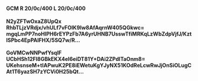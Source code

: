 #### GCM R 20/0c/400 L 20/0c/400
**N2yZFTwOxaZ8UpQx**<br/>**RhbTLjzVRdjx/vhULf7vFOlK9Iw8AfAqrnW405QGkwc=**<br/>**mgqLmPP7noHIPH6rEYPzFb7A6yrUHNB7UsswTfiMRKqLzWbZdpVjfJ/KztlSPbc4EpPAlFHX/5SQ7w/R...**<br/><br/>
**GoVMCwNNPwfYsqlF**<br/>**UCbHSh12Fl8GBkEKX4eI6eiDT81Y+DAi2ZPdlTaOnm8=**<br/>**UKehsnseM+tIAPwuK2PE8iEWetuKgYJyNX51KOdReLcwRwJjOnSiOLugCAt1T6yazSH7zYCVi0H25bQt...**